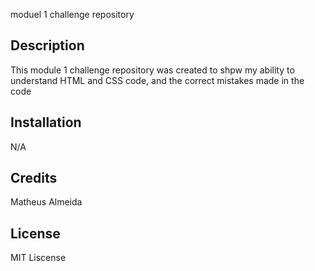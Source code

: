 moduel 1 challenge repository

## Description

This module 1 challenge repository was created to shpw my ability to understand HTML and CSS code, and the correct mistakes made in the code

## Installation

N/A

## Credits

Matheus Almeida

## License

MIT Liscense
